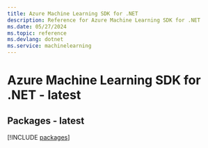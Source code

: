 ```yaml
---
title: Azure Machine Learning SDK for .NET
description: Reference for Azure Machine Learning SDK for .NET
ms.date: 05/27/2024
ms.topic: reference
ms.devlang: dotnet
ms.service: machinelearning
---
```

# Azure Machine Learning SDK for .NET - latest
## Packages - latest
[!INCLUDE [packages](machine-learning-index.md)]